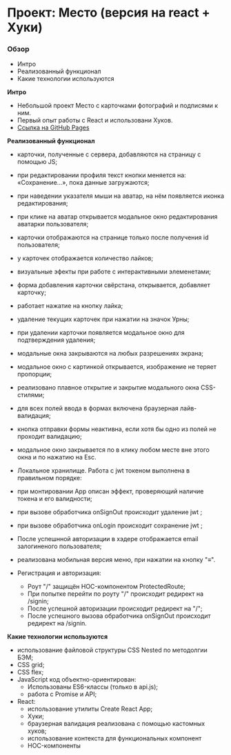 # Проект: Место (версия на react + Хуки)

### Обзор

- Интро
- Реализованный функционал
- Какие технологии используются

**Интро**

- Небольшой проект Место с карточками фотографий и подписями к ним.
- Первый опыт работы с React и использовани Хуков.
- [Ссылка на GitHub Pages](https://chepash.github.io/react-mesto-auth/)

**Реализованный функционал**

- карточки, полученные с сервера, добавляются на страницу с помощью JS;
- при редактировании профиля текст кнопки меняется на: «Сохранение...», пока данные загружаются;
- при наведении указателя мыши на аватар, на нём появляется иконка редактирования;
- при клике на аватар открывается модальное окно редактирования аватарки пользователя;
- карточки отображаются на странице только после получения id пользователя;
- у карточек отображается количество лайков;
- визуальные эфекты при работе с интерактивными элеменетами;
- форма добавления карточки свёрстана, открывается, добавляет карточку;
- работает нажатие на кнопку лайка;
- удаление текущих карточек при нажатии на значок Урны;
- при удалении карточки появляется модальное окно для подтверждения удаления;
- модальные окна закрываются на любых разрешениях экрана;
- модальное окно с картинкой открывается, изображение не теряет пропорции;
- реализовано плавное открытие и закрытие модального окна CSS-стилями;
- для всех полей ввода в формах включена браузерная лайв-валидация;
- кнопка отправки формы неактивна, если хотя бы одно из полей не проходит валидацию;
- модальное окно закрывается по в клику любом месте вне этого окна и по нажатию на Esc.
- Локальное хранилище. Работа с jwt токеном выполнена в правильном порядке:
- при монтировании App описан эффект, проверяющий наличие токена и его валидности;
- при вызове обработчика onSignOut происходит удаление jwt ;
- при вызове обработчика onLogin происходит сохранение jwt ;
- После успешнной авторизации в хэдере отображается email залогиненого пользователя;
- реализована мобильная версия меню, при нажатии на кнопку "≡".

- Регистрация и авторизация:
  - Роут "/" защищён HOC-компонентом ProtectedRoute;
  - При попытке перейти по роуту "/" происходит редирект на /signin;
  - После успешной авторизации происходит редирект на "/";
  - После успешного вызова обработчика onSignOut происходит редирект на /signin.

**Какие технологии используются**

- использование файловой структуры CSS Nested по методолгии БЭМ;
- CSS grid;
- CSS flex;
- JavaScript код объектно-ориентирован:
  - Использованы ES6-классы (только в api.js);
  - работа с Promise и API;
- React:
  - использование утилиты Create React App;
  - Хуки;
  - браузерная валидация реализована с помощью кастомных хуков;
  - использование контекста для функциональных компонент
  - HOC-компоненты
